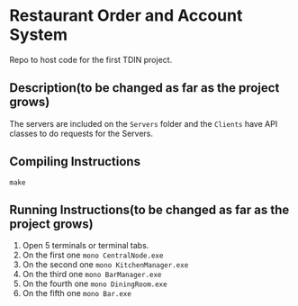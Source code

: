 # Restaurant Order and Account System

Repo to host code for the first TDIN project.

## Description(to be changed as far as the project grows)

The servers are included on the `Servers` folder and the `Clients` have API classes to do requests for the Servers.

## Compiling Instructions

`make`

## Running Instructions(to be changed as far as the project grows)

1. Open 5 terminals or terminal tabs.
2. On the first one `mono CentralNode.exe`
3. On the second one `mono KitchenManager.exe`
4. On the third one `mono BarManager.exe`
5. On the fourth one `mono DiningRoom.exe`
6. On the fifth one `mono Bar.exe`